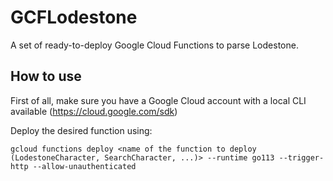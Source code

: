 # GCFLodestone

A set of ready-to-deploy Google Cloud Functions to parse Lodestone. 

## How to use

First of all, make sure you have a Google Cloud account with a local CLI available (https://cloud.google.com/sdk)

Deploy the desired function using:

`gcloud functions deploy <name of the function to deploy (LodestoneCharacter, SearchCharacter, ...)> --runtime go113 --trigger-http --allow-unauthenticated`
